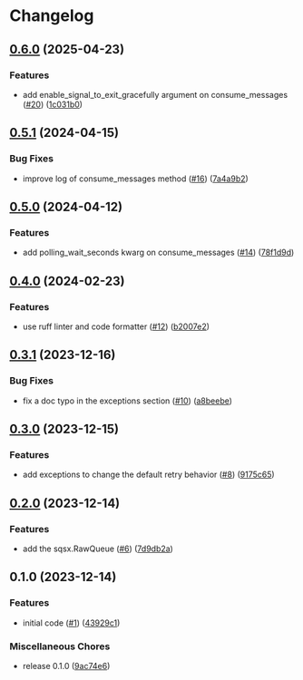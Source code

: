 # Changelog

## [0.6.0](https://github.com/allisson/pysqsx/compare/v0.5.1...v0.6.0) (2025-04-23)


### Features

* add enable_signal_to_exit_gracefully argument on consume_messages ([#20](https://github.com/allisson/pysqsx/issues/20)) ([1c031b0](https://github.com/allisson/pysqsx/commit/1c031b061edca194ed1bfcb234d570aa5081e96a))

## [0.5.1](https://github.com/allisson/pysqsx/compare/v0.5.0...v0.5.1) (2024-04-15)


### Bug Fixes

* improve log of consume_messages method ([#16](https://github.com/allisson/pysqsx/issues/16)) ([7a4a9b2](https://github.com/allisson/pysqsx/commit/7a4a9b217aa72e36f0034b07ff8987c118efed37))

## [0.5.0](https://github.com/allisson/pysqsx/compare/v0.4.0...v0.5.0) (2024-04-12)


### Features

* add polling_wait_seconds kwarg on consume_messages ([#14](https://github.com/allisson/pysqsx/issues/14)) ([78f1d9d](https://github.com/allisson/pysqsx/commit/78f1d9df05af8e83940fd1d0b8afb21b72afdd5c))

## [0.4.0](https://github.com/allisson/pysqsx/compare/v0.3.1...v0.4.0) (2024-02-23)


### Features

* use ruff linter and code formatter ([#12](https://github.com/allisson/pysqsx/issues/12)) ([b2007e2](https://github.com/allisson/pysqsx/commit/b2007e26633dcbf69f6e2f70b89204fe67c34c8a))

## [0.3.1](https://github.com/allisson/pysqsx/compare/v0.3.0...v0.3.1) (2023-12-16)


### Bug Fixes

* fix a doc typo in the exceptions section ([#10](https://github.com/allisson/pysqsx/issues/10)) ([a8beebe](https://github.com/allisson/pysqsx/commit/a8beebebffb0aee73f6fd8b7315d47e697c9c482))

## [0.3.0](https://github.com/allisson/pysqsx/compare/v0.2.0...v0.3.0) (2023-12-15)


### Features

* add exceptions to change the default retry behavior ([#8](https://github.com/allisson/pysqsx/issues/8)) ([9175c65](https://github.com/allisson/pysqsx/commit/9175c65bdccd53622741dd1d81fa1491922533e0))

## [0.2.0](https://github.com/allisson/pysqsx/compare/v0.1.0...v0.2.0) (2023-12-14)


### Features

* add the sqsx.RawQueue ([#6](https://github.com/allisson/pysqsx/issues/6)) ([7d9db2a](https://github.com/allisson/pysqsx/commit/7d9db2ab499f4bc3914e329514f962233f068175))

## 0.1.0 (2023-12-14)


### Features

* initial code ([#1](https://github.com/allisson/pysqsx/issues/1)) ([43929c1](https://github.com/allisson/pysqsx/commit/43929c121c71d6ae8e646dda25e2a07985a895f0))


### Miscellaneous Chores

* release 0.1.0 ([9ac74e6](https://github.com/allisson/pysqsx/commit/9ac74e679c465453a6d94baecb65f749c430b523))
